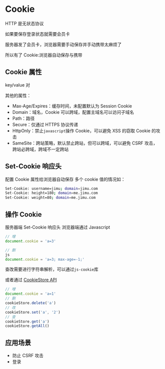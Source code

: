 # Cookie

HTTP 是无状态协议

如果要保存登录状态就需要会员卡

服务器发了会员卡，浏览器需要手动保存并手动携带太麻烦了

所以有了 Cookie:浏览器自动保存与携带

## Cookie 属性

key/value 对

其他的属性：

- Max-Age/Expires：缓存时间，未配置默认为 Session Cookie
- Domain：域名，Cookie 可以跨域，配置主域名可以访问子域名
- Path：路径
- Secure：仅通过 HTTPS 协议传递
- HttpOnly：禁止`javascript`操作 Cookie，可以避免 XSS 的窃取 Cookie 的攻击
- SameSite：跨站策略，默认禁止跨站，但可以跨域，可以避免 CSRF 攻击，跨站必跨域，跨域不一定跨站

## Set-Cookie 响应头

配置 Cookie 属性给浏览器自动保存
多个 cookie 值的情况如：

```bash
Set-Cookie: username=jimu; domain=jimu.com
Set-Cookie: height=180; domain=me.jimu.com
Set-Cookie: weight=80; domain=me.jimu.com
```

## 操作 Cookie

服务器端 Set-Cookie 响应头
浏览器端通过 Javascript

```js
// 增
document.cookie = 'a=3'

// 删
js
document.cookie = 'a=3; max-age=-1;'
```

查改需要进行字符串解析，可以通过`js-cookie`库

或者通过 [CookieStore API](https://developer.mozilla.org/en-US/docs/Web/API/Cookie_Store_API)

```js
// 增
document.cookie = 'a=1'
// 删
cookieStore.delete('a')
// 改
cookieStore.set('a', '2')
// 查
cookieStore.get('a')
cookieStore.getAll()
```

## 应用场景

- 防止 CSRF 攻击
- 登录
